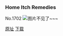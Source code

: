 ### Home Itch Remedies
No.1702
![图片不见了~~~](https://imgs.xkcd.com/comics/home_itch_remedies.png)

[原址](https://xkcd.com//1702) [下载](https://imgs.xkcd.com/comics/home_itch_remedies.png)

